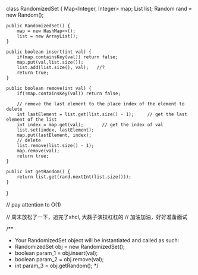 class RandomizedSet {
    Map<Integer, Integer> map;
    List<Integer> list;
    Random rand = new Random();

    public RandomizedSet() {
        map = new HashMap<>();
        list = new ArrayList();
    }
    
    public boolean insert(int val) {
        if(map.containsKey(val)) return false;           
        map.put(val,list.size());
        list.add(list.size(), val);   //?
        return true;
    }
    
    public boolean remove(int val) {
        if(!map.containsKey(val)) return false;

        // remove the last element to the place index of the element to delete
        int lastElement = list.get(list.size() - 1);     // get the last element of the list
        int index = map.get(val);       // get the index of val
        list.set(index, lastElement);  
        map.put(lastElement, index);
        // delete
        list.remove(list.size() - 1);
        map.remove(val);
        return true;
    }
    
    public int getRandom() {
        return list.get(rand.nextInt(list.size()));
    }
}

// pay attention to O(1)

// 周末放松了一下，追完了xhcl, 大磊子演技杠杠的
// 加油加油，好好准备面试

/**
 * Your RandomizedSet object will be instantiated and called as such:
 * RandomizedSet obj = new RandomizedSet();
 * boolean param_1 = obj.insert(val);
 * boolean param_2 = obj.remove(val);
 * int param_3 = obj.getRandom();
 */